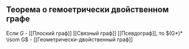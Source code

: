 ## Теорема о гемоетрически двойственном графе
Если $G$ - [[Плоский граф]] [[Связный граф]] [[Псевдограф]], то $(G*)* \isom G$ - [[Геометрически-двойственный граф]]